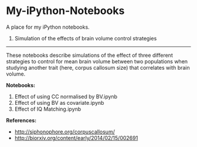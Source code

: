 My-iPython-Notebooks
====================

A place for my iPython notebooks.


1. Simulation of the effects of brain volume control strategies
---------------------------------------------------------------

These notebooks describe simulations of the effect of three different strategies to control for mean brain volume between two populations when studying another trait (here, corpus callosum size) that correlates with brain volume.

**Notebooks:**

1. Effect of using CC normalised by BV.ipynb
2. Effect of using BV as covariate.ipynb
3. Effect of IQ Matching.ipynb

**References:**

- http://siphonophore.org/corpuscallosum/
- http://biorxiv.org/content/early/2014/02/15/002691
